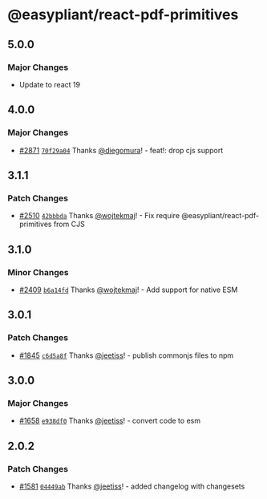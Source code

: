 # @easypliant/react-pdf-primitives

## 5.0.0

### Major Changes

- Update to react 19

## 4.0.0

### Major Changes

- [#2871](https://github.com/diegomura/react-pdf/pull/2871)
  [`70f29a04`](https://github.com/diegomura/react-pdf/commit/70f29a0407b1d56e9a7932b25c0d69132e9b4119)
  Thanks [@diegomura](https://github.com/diegomura)! - feat!: drop cjs support

## 3.1.1

### Patch Changes

- [#2510](https://github.com/diegomura/react-pdf/pull/2510)
  [`42bbbda`](https://github.com/diegomura/react-pdf/commit/42bbbda48058acd2d36d7a92c812d133608c459e)
  Thanks [@wojtekmaj](https://github.com/wojtekmaj)! - Fix require @easypliant/react-pdf-primitives from
  CJS

## 3.1.0

### Minor Changes

- [#2409](https://github.com/diegomura/react-pdf/pull/2409)
  [`b6a14fd`](https://github.com/diegomura/react-pdf/commit/b6a14fd160fab26a49f798e5294b0e361e67fe37)
  Thanks [@wojtekmaj](https://github.com/wojtekmaj)! - Add support for native ESM

## 3.0.1

### Patch Changes

- [#1845](https://github.com/diegomura/react-pdf/pull/1845)
  [`c6d5a8f`](https://github.com/diegomura/react-pdf/commit/c6d5a8fa9d26d3aca5593773844a5a1e9fad06ae)
  Thanks [@jeetiss](https://github.com/jeetiss)! - publish commonjs files to npm

## 3.0.0

### Major Changes

- [#1658](https://github.com/diegomura/react-pdf/pull/1658)
  [`e938df0`](https://github.com/diegomura/react-pdf/commit/e938df0857642707b10b7f65f17ed22dc394ac1b)
  Thanks [@jeetiss](https://github.com/jeetiss)! - convert code to esm

## 2.0.2

### Patch Changes

- [#1581](https://github.com/diegomura/react-pdf/pull/1581)
  [`04449ab`](https://github.com/diegomura/react-pdf/commit/04449ab352db0cca2155024dd3e8c690e42193ca)
  Thanks [@jeetiss](https://github.com/jeetiss)! - added changelog with changesets
